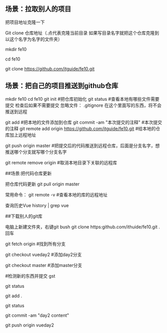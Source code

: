 ## 场景：拉取别人的项目
把项目地址克隆一下


Git clone 仓库地址（.点代表克隆当前目录 如果写目录名字就把这个仓库克隆到以这个名字为名字的文件夹）

mkdir fe10

cd fe10

git clone https://github.com/itguide/fe10.git



## 场景：把自己的项目推送到github仓库

mkdir fe10
cd fe10
git init      #把仓库初始化
git status    #查看本地有哪些文件需要提交 检查后如果不需要提交
忽略文件： .gitignore
            在这个里面写的东西，将不会推送到远程

git add       #把本地的文件添加到仓库
git commit -am "本次提交的注释"     #本次提交的注释
git remote add origin https://github.com/itguide/fe10.git  #给本地的仓库加上远程地址

git push origin master    #把提交后的代码推送到远程仓库，后面是分支名字，想推送哪个分支就写哪个分支名字

git remote remove origin    #取消本地目录下关联的远程库


##场景:把代码仓库更新

把仓库代码更新
git pull origin master

常用命令：
git remote -v #查看本地的库的远程地址

查询历史Vue
history | grep vue

##下载别人的git库

电脑上新建文件夹，右键git bush 
git clone https:github.com/ithuide/fe10.git .
回车

git fetch origin            #找到所有分支

git checkout vueday2          #添加day2分支

git checkout master        #添加master分支

#检测新的东西并提交
gst

git status

git add .

git status

git commit -am "day2 content"

git push origin vueday2









